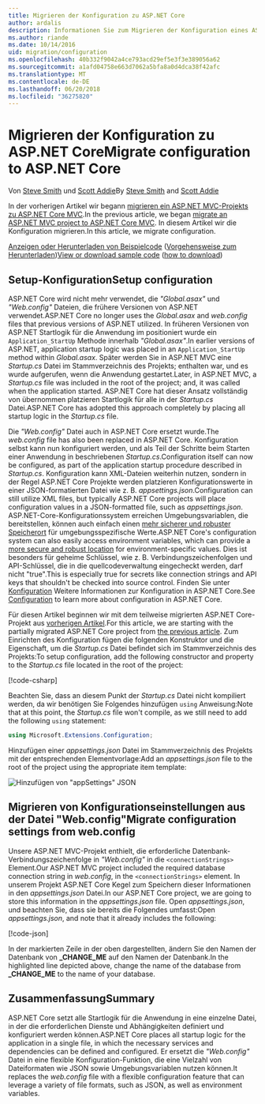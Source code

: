 ```yaml
---
title: Migrieren der Konfiguration zu ASP.NET Core
author: ardalis
description: Informationen Sie zum Migrieren der Konfiguration eines ASP.NET MVC-Projekts zu ASP.NET Core MVC-Projekt.
ms.author: riande
ms.date: 10/14/2016
uid: migration/configuration
ms.openlocfilehash: 40b332f9042a4ce793acd29ef5e3f3e389056a62
ms.sourcegitcommit: a1afd04758e663d7062a5bfa8a0d4dca38f42afc
ms.translationtype: MT
ms.contentlocale: de-DE
ms.lasthandoff: 06/20/2018
ms.locfileid: "36275820"
---
```

# <a name="migrate-configuration-to-aspnet-core"></a><span data-ttu-id="afa37-103">Migrieren der Konfiguration zu ASP.NET Core</span><span class="sxs-lookup"><span data-stu-id="afa37-103">Migrate configuration to ASP.NET Core</span></span>

<span data-ttu-id="afa37-104">Von [Steve Smith](https://ardalis.com/) und [Scott Addie](https://scottaddie.com)</span><span class="sxs-lookup"><span data-stu-id="afa37-104">By [Steve Smith](https://ardalis.com/) and [Scott Addie](https://scottaddie.com)</span></span>

<span data-ttu-id="afa37-105">In der vorherigen Artikel wir begann [migrieren ein ASP.NET MVC-Projekts zu ASP.NET Core MVC](xref:migration/mvc).</span><span class="sxs-lookup"><span data-stu-id="afa37-105">In the previous article, we began [migrate an ASP.NET MVC project to ASP.NET Core MVC](xref:migration/mvc).</span></span> <span data-ttu-id="afa37-106">In diesem Artikel wir die Konfiguration migrieren.</span><span class="sxs-lookup"><span data-stu-id="afa37-106">In this article, we migrate configuration.</span></span>

<span data-ttu-id="afa37-107">[Anzeigen oder Herunterladen von Beispielcode](https://github.com/aspnet/Docs/tree/master/aspnetcore/migration/configuration/samples) ([Vorgehensweise zum Herunterladen](xref:tutorials/index#how-to-download-a-sample))</span><span class="sxs-lookup"><span data-stu-id="afa37-107">[View or download sample code](https://github.com/aspnet/Docs/tree/master/aspnetcore/migration/configuration/samples) ([how to download](xref:tutorials/index#how-to-download-a-sample))</span></span>

## <a name="setup-configuration"></a><span data-ttu-id="afa37-108">Setup-Konfiguration</span><span class="sxs-lookup"><span data-stu-id="afa37-108">Setup configuration</span></span>

<span data-ttu-id="afa37-109">ASP.NET Core wird nicht mehr verwendet, die *"Global.asax"* und *"Web.config"* Dateien, die frühere Versionen von ASP.NET verwendet.</span><span class="sxs-lookup"><span data-stu-id="afa37-109">ASP.NET Core no longer uses the *Global.asax* and *web.config* files that previous versions of ASP.NET utilized.</span></span> <span data-ttu-id="afa37-110">In früheren Versionen von ASP.NET Startlogik für die Anwendung im positioniert wurde ein `Application_StartUp` Methode innerhalb *"Global.asax"*.</span><span class="sxs-lookup"><span data-stu-id="afa37-110">In earlier versions of ASP.NET, application startup logic was placed in an `Application_StartUp` method within *Global.asax*.</span></span> <span data-ttu-id="afa37-111">Später werden Sie in ASP.NET MVC eine *Startup.cs* Datei im Stammverzeichnis des Projekts; enthalten war, und es wurde aufgerufen, wenn die Anwendung gestartet.</span><span class="sxs-lookup"><span data-stu-id="afa37-111">Later, in ASP.NET MVC, a *Startup.cs* file was included in the root of the project; and, it was called when the application started.</span></span> <span data-ttu-id="afa37-112">ASP.NET Core hat dieser Ansatz vollständig von übernommen platzieren Startlogik für alle in der *Startup.cs* Datei.</span><span class="sxs-lookup"><span data-stu-id="afa37-112">ASP.NET Core has adopted this approach completely by placing all startup logic in the *Startup.cs* file.</span></span>

<span data-ttu-id="afa37-113">Die *"Web.config"* Datei auch in ASP.NET Core ersetzt wurde.</span><span class="sxs-lookup"><span data-stu-id="afa37-113">The *web.config* file has also been replaced in ASP.NET Core.</span></span> <span data-ttu-id="afa37-114">Konfiguration selbst kann nun konfiguriert werden, und als Teil der Schritte beim Starten einer Anwendung in beschriebenen *Startup.cs*.</span><span class="sxs-lookup"><span data-stu-id="afa37-114">Configuration itself can now be configured, as part of the application startup procedure described in *Startup.cs*.</span></span> <span data-ttu-id="afa37-115">Konfiguration kann XML-Dateien weiterhin nutzen, sondern in der Regel ASP.NET Core Projekte werden platzieren Konfigurationswerte in einer JSON-formatierten Datei wie z. B. *appsettings.json*.</span><span class="sxs-lookup"><span data-stu-id="afa37-115">Configuration can still utilize XML files, but typically ASP.NET Core projects will place configuration values in a JSON-formatted file, such as *appsettings.json*.</span></span> <span data-ttu-id="afa37-116">ASP.NET-Core-Konfigurationssystem erreichen Umgebungsvariablen, die bereitstellen, können auch einfach einen [mehr sicherer und robuster Speicherort](xref:security/app-secrets) für umgebungsspezifische Werte.</span><span class="sxs-lookup"><span data-stu-id="afa37-116">ASP.NET Core's configuration system can also easily access environment variables, which can provide a [more secure and robust location](xref:security/app-secrets) for environment-specific values.</span></span> <span data-ttu-id="afa37-117">Dies ist besonders für geheime Schlüssel, wie z. B. Verbindungszeichenfolgen und API-Schlüssel, die in die quellcodeverwaltung eingecheckt werden, darf nicht "true".</span><span class="sxs-lookup"><span data-stu-id="afa37-117">This is especially true for secrets like connection strings and API keys that shouldn't be checked into source control.</span></span> <span data-ttu-id="afa37-118">Finden Sie unter [Konfiguration](xref:fundamentals/configuration/index) Weitere Informationen zur Konfiguration in ASP.NET Core.</span><span class="sxs-lookup"><span data-stu-id="afa37-118">See [Configuration](xref:fundamentals/configuration/index) to learn more about configuration in ASP.NET Core.</span></span>

<span data-ttu-id="afa37-119">Für diesen Artikel beginnen wir mit dem teilweise migrierten ASP.NET Core-Projekt aus [vorherigen Artikel](xref:migration/mvc).</span><span class="sxs-lookup"><span data-stu-id="afa37-119">For this article, we are starting with the partially migrated ASP.NET Core project from [the previous article](xref:migration/mvc).</span></span> <span data-ttu-id="afa37-120">Zum Einrichten des Konfiguration fügen die folgenden Konstruktor und die Eigenschaft, um die *Startup.cs* Datei befindet sich im Stammverzeichnis des Projekts:</span><span class="sxs-lookup"><span data-stu-id="afa37-120">To setup configuration, add the following constructor and property to the *Startup.cs* file located in the root of the project:</span></span>

[!code-csharp[](configuration/samples/WebApp1/src/WebApp1/Startup.cs?range=11-16)]

<span data-ttu-id="afa37-121">Beachten Sie, dass an diesem Punkt der *Startup.cs* Datei nicht kompiliert werden, da wir benötigen Sie Folgendes hinzufügen `using` Anweisung:</span><span class="sxs-lookup"><span data-stu-id="afa37-121">Note that at this point, the *Startup.cs* file won't compile, as we still need to add the following `using` statement:</span></span>

```csharp
using Microsoft.Extensions.Configuration;
```

<span data-ttu-id="afa37-122">Hinzufügen einer *appsettings.json* Datei im Stammverzeichnis des Projekts mit der entsprechenden Elementvorlage:</span><span class="sxs-lookup"><span data-stu-id="afa37-122">Add an *appsettings.json* file to the root of the project using the appropriate item template:</span></span>

![Hinzufügen von "appSettings" JSON](configuration/_static/add-appsettings-json.png)

## <a name="migrate-configuration-settings-from-webconfig"></a><span data-ttu-id="afa37-124">Migrieren von Konfigurationseinstellungen aus der Datei "Web.config"</span><span class="sxs-lookup"><span data-stu-id="afa37-124">Migrate configuration settings from web.config</span></span>

<span data-ttu-id="afa37-125">Unsere ASP.NET MVC-Projekt enthielt, die erforderliche Datenbank-Verbindungszeichenfolge in *"Web.config"* in die `<connectionStrings>` Element.</span><span class="sxs-lookup"><span data-stu-id="afa37-125">Our ASP.NET MVC project included the required database connection string in *web.config*, in the `<connectionStrings>` element.</span></span> <span data-ttu-id="afa37-126">In unserem Projekt ASP.NET Core Kegel zum Speichern dieser Informationen in den *appsettings.json* Datei.</span><span class="sxs-lookup"><span data-stu-id="afa37-126">In our ASP.NET Core project, we are going to store this information in the *appsettings.json* file.</span></span> <span data-ttu-id="afa37-127">Open *appsettings.json*, und beachten Sie, dass sie bereits die Folgendes umfasst:</span><span class="sxs-lookup"><span data-stu-id="afa37-127">Open *appsettings.json*, and note that it already includes the following:</span></span>

[!code-json[](../migration/configuration/samples/WebApp1/src/WebApp1/appsettings.json?highlight=4)]

<span data-ttu-id="afa37-128">In der markierten Zeile in der oben dargestellten, ändern Sie den Namen der Datenbank von **_CHANGE_ME** auf den Namen der Datenbank.</span><span class="sxs-lookup"><span data-stu-id="afa37-128">In the highlighted line depicted above, change the name of the database from **_CHANGE_ME** to the name of your database.</span></span>

## <a name="summary"></a><span data-ttu-id="afa37-129">Zusammenfassung</span><span class="sxs-lookup"><span data-stu-id="afa37-129">Summary</span></span>

<span data-ttu-id="afa37-130">ASP.NET Core setzt alle Startlogik für die Anwendung in eine einzelne Datei, in der die erforderlichen Dienste und Abhängigkeiten definiert und konfiguriert werden können.</span><span class="sxs-lookup"><span data-stu-id="afa37-130">ASP.NET Core places all startup logic for the application in a single file, in which the necessary services and dependencies can be defined and configured.</span></span> <span data-ttu-id="afa37-131">Er ersetzt die *"Web.config"* Datei in eine flexible Konfiguration-Funktion, die eine Vielzahl von Dateiformaten wie JSON sowie Umgebungsvariablen nutzen können.</span><span class="sxs-lookup"><span data-stu-id="afa37-131">It replaces the *web.config* file with a flexible configuration feature that can leverage a variety of file formats, such as JSON, as well as environment variables.</span></span>
